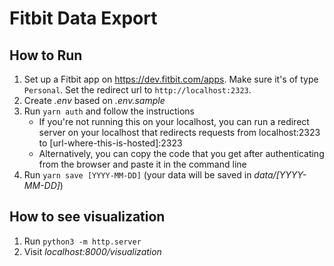 # Fitbit Data Export

## How to Run

1. Set up a Fitbit app on <https://dev.fitbit.com/apps>. Make sure it's of type `Personal`. Set the redirect url to `http://localhost:2323`.
2. Create _.env_ based on _.env.sample_
3. Run `yarn auth` and follow the instructions
    - If you're not running this on your localhost, you can run a redirect server on your localhost that redirects requests from localhost:2323 to [url-where-this-is-hosted]:2323
    - Alternatively, you can copy the code that you get after authenticating from the browser and paste it in the command line
4. Run `yarn save [YYYY-MM-DD]` (your data will be saved in _data/[YYYY-MM-DD]_)

## How to see visualization

1. Run `python3 -m http.server`
2. Visit _localhost:8000/visualization_
